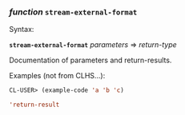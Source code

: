 ### <em>function</em> <strong>`stream-external-format`</strong>

Syntax:

<strong>`stream-external-format`</strong> <em>parameters</em> => <em>return-type</em>

Documentation of parameters and return-results.

Examples (not from CLHS...):

```lisp
CL-USER> (example-code 'a 'b 'c)

'return-result
```
